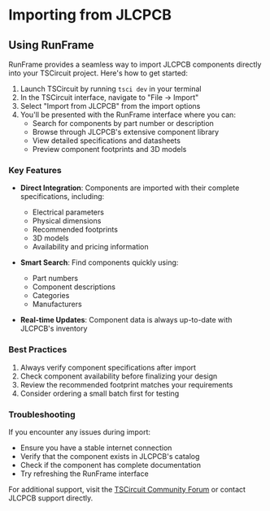 # Importing from JLCPCB

## Using RunFrame

RunFrame provides a seamless way to import JLCPCB components directly into your TSCircuit project. Here's how to get started:

1. Launch TSCircuit by running `tsci dev` in your terminal
2. In the TSCircuit interface, navigate to "File -> Import"
3. Select "Import from JLCPCB" from the import options
4. You'll be presented with the RunFrame interface where you can:
   - Search for components by part number or description
   - Browse through JLCPCB's extensive component library
   - View detailed specifications and datasheets
   - Preview component footprints and 3D models

### Key Features

- **Direct Integration**: Components are imported with their complete specifications, including:

  - Electrical parameters
  - Physical dimensions
  - Recommended footprints
  - 3D models
  - Availability and pricing information

- **Smart Search**: Find components quickly using:

  - Part numbers
  - Component descriptions
  - Categories
  - Manufacturers

- **Real-time Updates**: Component data is always up-to-date with JLCPCB's inventory

### Best Practices

1. Always verify component specifications after import
2. Check component availability before finalizing your design
3. Review the recommended footprint matches your requirements
4. Consider ordering a small batch first for testing

### Troubleshooting

If you encounter any issues during import:

- Ensure you have a stable internet connection
- Verify that the component exists in JLCPCB's catalog
- Check if the component has complete documentation
- Try refreshing the RunFrame interface

For additional support, visit the [TSCircuit Community Forum](https://community.tscircuit.com) or contact JLCPCB support directly.
